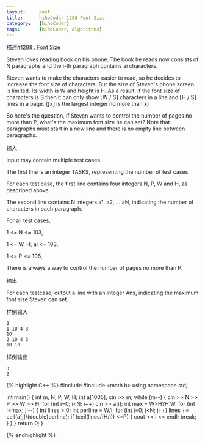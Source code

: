 ```yaml
---
layout:     post
title:      hihoCoder 1288 Font Size
category:   [hihoCoder] 
tags:		[hihoCoder, Algorithms]
---
```


描述[#1288 : Font Size](https://hihocoder.com/problemset/problem/1288)

Steven loves reading book on his phone. The book he reads now consists of N paragraphs and the i-th paragraph contains ai characters.

Steven wants to make the characters easier to read, so he decides to increase the font size of characters. But the size of Steven's phone screen is limited. Its width is W and height is H. As a result, if the font size of characters is S then it can only show ⌊W / S⌋ characters in a line and ⌊H / S⌋ lines in a page. (⌊x⌋ is the largest integer no more than x)  

So here's the question, if Steven wants to control the number of pages no more than P, what's the maximum font size he can set? Note that paragraphs must start in a new line and there is no empty line between paragraphs.

输入

Input may contain multiple test cases.

The first line is an integer TASKS, representing the number of test cases.

For each test case, the first line contains four integers N, P, W and H, as described above.

The second line contains N integers a1, a2, ... aN, indicating the number of characters in each paragraph.



For all test cases,

1 <= N <= 103,

1 <= W, H, ai <= 103,

1 <= P <= 106,

There is always a way to control the number of pages no more than P.

输出

For each testcase, output a line with an integer Ans, indicating the maximum font size Steven can set.

样例输入

	2
	1 10 4 3
	10
	2 10 4 3
	10 10

样例输出

	3
	2

{% highlight C++ %}
#include <iostream>
#include <math.h>
using namespace std;

int main() {
    int m, N, P, W, H;
    int a[1005];
    cin >> m;
    while (m--) {
        cin >> N >> P >> W >> H;
        for (int i=0; i<N; i++)
            cin >> a[i];
        int max = W>H?H:W;
        for (int i=max; ;i--) {
            int lines = 0;
            int perline = W/i;
            for (int j=0; j<N; j++)
                lines += ceil(a[j]/(double)perline);
            if (ceil(lines/(H/i)) <=P) {
                cout << i << endl;
                break;
            }
        }
    }
    return 0;
}

{% endhighlight %}